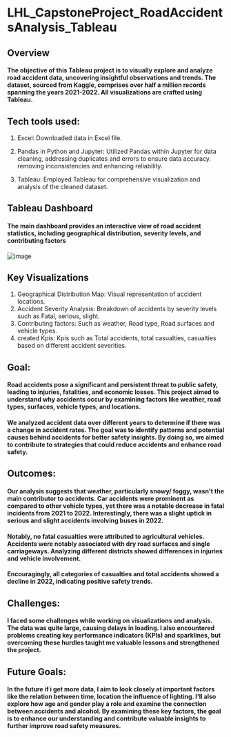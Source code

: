 # LHL_CapstoneProject_RoadAccidentsAnalysis_Tableau

## Overview
#### The objective of this Tableau project is to visually explore and analyze road accident data, uncovering insightful observations and trends. The dataset, sourced from Kaggle, comprises over half a million records spanning the years 2021-2022. All visualizations are crafted using Tableau. 

## Tech tools used:  
1. Excel: Downloaded data in Excel file.

2.  Pandas in Python and Jupyter:  Utilized Pandas within Jupyter for data cleaning, addressing duplicates and errors to ensure data accuracy. removing inconsistencies and enhancing reliability.

3. Tableau: Employed Tableau for comprehensive visualization and analysis of the cleaned dataset.

## Tableau Dashboard
#### The main dashboard provides an interactive view of road accident statistics, including geographical distribution, severity levels, and contributing factors

![image](https://github.com/rekhadivay/LHL_CapstoneProject_RoadAccidentsAnalysis_Tableau/assets/116858892/ae2f8c4b-54f6-4fdf-ba9e-e0c971ed3c27)



## Key Visualizations
1. Geographical Distribution Map: Visual representation of accident locations.
2. Accident Severity Analysis: Breakdown of accidents by severity levels such as Fatal, serious, slight.
3. Contributing factors:  Such as weather, Road type, Road surfaces and vehicle types.
4. created Kpis: Kpis such as Total accidents, total casualties, casualties based on different accident severities.

## Goal: 

#### Road accidents pose a significant and persistent threat to public safety, leading to injuries, fatalities, and economic losses. This project aimed to understand why accidents occur by examining factors like weather, road types, surfaces, vehicle types, and locations. 
#### We analyzed accident data over different years to determine if there was a change in accident rates. The goal was to identify patterns and potential causes behind accidents for better safety insights. By doing so, we aimed to contribute to strategies that could reduce accidents and enhance road safety.

## Outcomes: 

#### Our analysis suggests that weather, particularly snowy/ foggy, wasn't the main contributor to accidents. Car accidents were prominent as compared to other vehicle types, yet there was a notable decrease in fatal incidents from 2021 to 2022. Interestingly, there was a slight uptick in serious and slight accidents involving buses in 2022.
#### Notably, no fatal casualties were attributed to agricultural vehicles. Accidents were notably associated with dry road surfaces and single carriageways. Analyzing different districts showed differences in injuries and vehicle involvement. 
#### Encouragingly, all categories of casualties and total accidents showed a decline in 2022, indicating positive safety trends.



## Challenges: 

#### I faced some challenges while working on visualizations and analysis. The data was quite large, causing delays in loading. I also encountered problems creating key performance indicators (KPIs) and sparklines, but overcoming these hurdles taught me valuable lessons and strengthened the project.


## Future Goals: 

#### In the future if i get more data, I aim to look closely at important factors like the relation between time, location the influence of lighting. I'll also explore how age and gender play a role and examine the connection between accidents and alcohol. By examining these key factors, the goal is to enhance our understanding and contribute valuable insights to further improve road safety measures.
